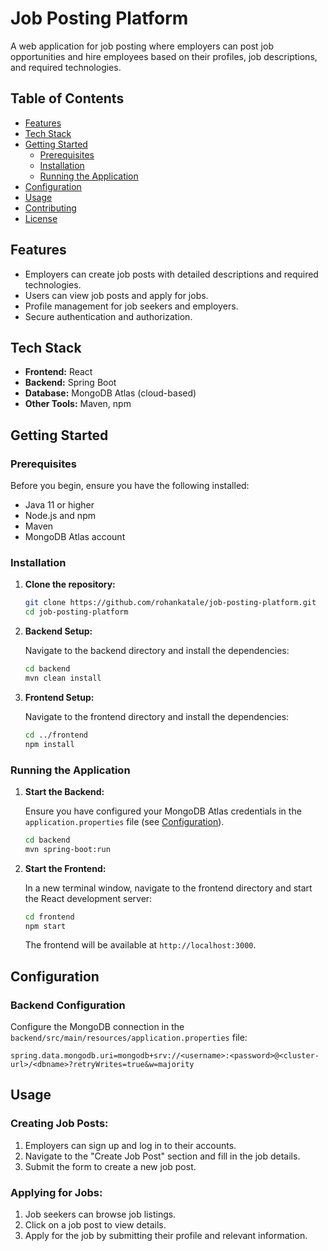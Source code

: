 # Job Posting Platform

A web application for job posting where employers can post job opportunities and hire employees based on their profiles, job descriptions, and required technologies.

## Table of Contents

- [Features](#features)
- [Tech Stack](#tech-stack)
- [Getting Started](#getting-started)
  - [Prerequisites](#prerequisites)
  - [Installation](#installation)
  - [Running the Application](#running-the-application)
- [Configuration](#configuration)
- [Usage](#usage)
- [Contributing](#contributing)
- [License](#license)

## Features

- Employers can create job posts with detailed descriptions and required technologies.
- Users can view job posts and apply for jobs.
- Profile management for job seekers and employers.
- Secure authentication and authorization.

## Tech Stack

- **Frontend:** React
- **Backend:** Spring Boot
- **Database:** MongoDB Atlas (cloud-based)
- **Other Tools:** Maven, npm

## Getting Started

### Prerequisites

Before you begin, ensure you have the following installed:

- Java 11 or higher
- Node.js and npm
- Maven
- MongoDB Atlas account

### Installation

1. **Clone the repository:**

    ```bash
    git clone https://github.com/rohankatale/job-posting-platform.git
    cd job-posting-platform
    ```

2. **Backend Setup:**

    Navigate to the backend directory and install the dependencies:

    ```bash
    cd backend
    mvn clean install
    ```

3. **Frontend Setup:**

    Navigate to the frontend directory and install the dependencies:

    ```bash
    cd ../frontend
    npm install
    ```

### Running the Application

1. **Start the Backend:**

    Ensure you have configured your MongoDB Atlas credentials in the `application.properties` file (see [Configuration](#configuration)).

    ```bash
    cd backend
    mvn spring-boot:run
    ```

2. **Start the Frontend:**

    In a new terminal window, navigate to the frontend directory and start the React development server:

    ```bash
    cd frontend
    npm start
    ```

    The frontend will be available at `http://localhost:3000`.

## Configuration

### Backend Configuration

Configure the MongoDB connection in the `backend/src/main/resources/application.properties` file:

```properties
spring.data.mongodb.uri=mongodb+srv://<username>:<password>@<cluster-url>/<dbname>?retryWrites=true&w=majority
```
## Usage

### Creating Job Posts:

1. Employers can sign up and log in to their accounts.
2. Navigate to the "Create Job Post" section and fill in the job details.
3. Submit the form to create a new job post.

### Applying for Jobs:

1. Job seekers can browse job listings.
2. Click on a job post to view details.
3. Apply for the job by submitting their profile and relevant information.


